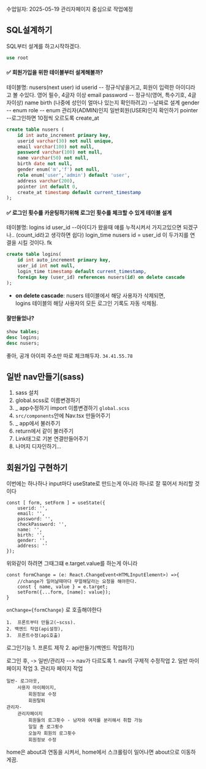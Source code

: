 수업일자: 2025-05-19
관리자페이지 중심으로 작업예정


## SQL설계하기

SQL부터 설계를 하고시작하겠다.

```sql
use root
```

#### ✅ 회원가입을 위한 테이블부터 설계해볼까?
테이블명: nusers(next user)
	id
	userid -- 정규식넣을거고, 회원이 입력한 아이디라고 볼 수있다.
		영어 필수, 4글자 이상
	email 
	password -- 정규식(영어, 특수기호, 4글자이상) 
	name
	birth (나중에 성인이 얼마나 있는지 확인하려고) --날짜로 설계
	gender -- enum
	role -- enum 관리자(ADMIN)인지 일반회원(USER)인지 확인하기
	pointer --로그인하면 10점씩 오르도록
	create_at

```sql
create table nusers (
	id int auto_increment primary key,
	userid varchar(30) not null unique,
	email varchar(100) not null,
	password varchar(100) not null,
	name varchar(50) not null,
	birth date not null,
	gender enum('m','f') not null,
	role enum('user','admin') default 'user',
	address varchar(200),
	pointer int default 0,
	create_at timestamp default current_timestamp
);
```

#### ✅ 로그인 횟수를 카운팅하기위해 로그인 횟수를 체크할 수 있게 테이블 설계
테이블명: logins
	id 
	user_id --아이디가 왔을때 얘를 누적시켜서 가지고있으면 되겠구나.. (count_id라고 생각하면 쉽다) 
	login_time
	nusers id = user_id  이 두가지를 연결을 시킬 것이다. fk

```sql
create table logins(
	id int auto_increment primary key,
	user_id int not null,
	login_time timestamp default current_timestamp,
	foreign key (user_id) references nusers(id) on delete cascade
);
```

- **on delete cascade**: nusers 테이블에서 해당 사용자가 삭제되면,  
    logins 테이블의 해당 사용자의 모든 로그인 기록도 자동 삭제됨.	


#### 잘만들었나? 

```sql
show tables;
desc logins;
desc nusers;
```


좋아,
공개 아이피 주소만 따로 체크해두자.
`34.41.55.78`




## 일반 nav만들기(sass)

1. sass 설치
2. global.scss로 이름변경하기
3. _ app수정하기
	import 이름변경하기  `global.scss`
4. `src/components`안에 Nav.tsx 만들어주기
5. _ app에서 불러주기
6. return에서 같이 불러주기
7. Link태그로 기본 연결만들어주기
8. 나머지 디자인하기...



## 회원가입 구현하기

이번에는 하나하나  input마다 useState로 만드는게 아니라 하나로 잘 묶어서 처리할 것이다

```tsx
const [ form, setForm ] = useState({  
    userid: '',  
    email: '',  
    password: '',  
    checkPassword: '',  
    name: '',  
    birth: '',  
    gender: '',  
    address: ''  
});
```

위와같이 하려면 그때그떄 e.target.value를 하는게 아니라

```tsx
const formChange = (e: React.ChangeEvent<HTMLInputElement>) =>{  
    //change가 일어날때마다 무얼해달라는 요청을 해야한다.  
    const { name, value } = e.target;  
    setForm({...form, [name]: value});  
}
```

`onChange={formChange}` 로 호출해야한다





	1.  프론트부터 만들고(~scss). 
	2. 백엔드 작업(api설정), 
	3.  프론트수정(api호출)



로그인기능
	1. 프론트 제작
	2. api만들기(백엔드 작업하기)

로그인 후, -> 일반/관리자 --> nav가 다르도록
	1. nav의 구제적 수정작업
	2. 일반 마이페이지 작업
	3. 관리자 페이지 작업


	일반- 로그아웃, 
		사용자 마이페이지,
			회원정보 수정
			회원탈퇴
	관리자- 
		관리자페이지
			회원들의 로그횟수 - 남자와 여자를 분리해서 취합 가능
			일일 총 로그횟수 
			오늘자 회원의 로그횟수
			회원정보 수정


home은 about과 연동을 시켜서, 
home에서 스크롤링이 일어나면  about으로 이동하게끔.


